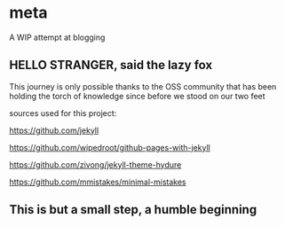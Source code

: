 # meta
A WIP attempt at blogging

 HELLO STRANGER, said the lazy fox
----------------------------------------
This journey is only possible thanks to the OSS community that has been holding the torch of knowledge since before we stood on our two feet

sources used for this project:

https://github.com/jekyll

https://github.com/wipedroot/github-pages-with-jekyll

https://github.com/zivong/jekyll-theme-hydure

https://github.com/mmistakes/minimal-mistakes

## This is but a small step, a humble beginning
